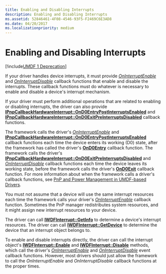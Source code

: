 ```yaml
---
title: Enabling and Disabling Interrupts
description: Enabling and Disabling Interrupts
ms.assetid: 52846461-4F08-4546-93F5-F2469C6E3AD8
ms.date: 04/20/2017
ms.localizationpriority: medium
---
```


# Enabling and Disabling Interrupts


[!include[UMDF 1 Deprecation](../umdf-1-deprecation.md)]

If your driver handles device interrupts, it must provide [*OnInterruptEnable*](https://docs.microsoft.com/windows-hardware/drivers/ddi/wudfinterrupt/nc-wudfinterrupt-wudf_interrupt_enable) and [*OnInterruptDisable*](https://docs.microsoft.com/windows-hardware/drivers/ddi/wudfinterrupt/nc-wudfinterrupt-wudf_interrupt_disable) callback functions that enable and disable the interrupts. These callback functions must do whatever is necessary to enable and disable a device's interrupt mechanism.

If your driver must perform additional operations that are related to enabling or disabling interrupts, the driver can also provide [**IPnpCallbackHardwareInterrupt::OnD0EntryPostInterruptsEnabled**](https://docs.microsoft.com/windows-hardware/drivers/ddi/wudfddi/nf-wudfddi-ipnpcallbackhardwareinterrupt-ond0entrypostinterruptsenabled) and [**IPnpCallbackHardwareInterrupt::OnD0ExitPreInterruptsDisabled**](https://docs.microsoft.com/windows-hardware/drivers/ddi/wudfddi/nf-wudfddi-ipnpcallbackhardwareinterrupt-ond0exitpreinterruptsdisabled) callback functions.

The framework calls the driver's [*OnInterruptEnable*](https://docs.microsoft.com/windows-hardware/drivers/ddi/wudfinterrupt/nc-wudfinterrupt-wudf_interrupt_enable) and [**IPnpCallbackHardwareInterrupt::OnD0EntryPostInterruptsEnabled**](https://docs.microsoft.com/windows-hardware/drivers/ddi/wudfddi/nf-wudfddi-ipnpcallbackhardwareinterrupt-ond0entrypostinterruptsenabled) callback functions each time the device enters its working (D0) state, after the framework has called the driver's [**OnD0Entry**](https://docs.microsoft.com/windows-hardware/drivers/ddi/wudfddi/nf-wudfddi-ipnpcallback-ond0entry) callback function. The framework calls the driver's [**IPnpCallbackHardwareInterrupt::OnD0ExitPreInterruptsDisabled**](https://docs.microsoft.com/windows-hardware/drivers/ddi/wudfddi/nf-wudfddi-ipnpcallbackhardwareinterrupt-ond0exitpreinterruptsdisabled) and [*OnInterruptDisable*](https://docs.microsoft.com/windows-hardware/drivers/ddi/wudfinterrupt/nc-wudfinterrupt-wudf_interrupt_disable) callback functions each time the device leaves its working state, before the framework calls the driver's [**OnD0Exit**](https://docs.microsoft.com/windows-hardware/drivers/ddi/wudfddi/nf-wudfddi-ipnpcallback-ond0exit) callback function. For more information about when the framework calls a driver's callback functions, see [PnP and Power Management in UMDF-based Drivers](pnp-and-power-management-in-umdf-drivers.md).

You must not assume that a device will use the same interrupt resources each time the framework calls your driver's [*OnInterruptEnable*](https://docs.microsoft.com/windows-hardware/drivers/ddi/wudfinterrupt/nc-wudfinterrupt-wudf_interrupt_enable) callback function. Sometimes the PnP manager redistributes system resources, and it might assign new interrupt resources to your device.

The driver can call [**IWDFInterrupt::GetInfo**](https://docs.microsoft.com/windows-hardware/drivers/ddi/wudfddi/nf-wudfddi-iwdfinterrupt-getinfo) to determine a device's interrupt resources. The driver can call [**IWDFInterrupt::GetDevice**](https://docs.microsoft.com/windows-hardware/drivers/ddi/wudfddi/nf-wudfddi-iwdfinterrupt-getdevice) to determine the device that an interrupt object belongs to.

To enable and disable interrupts directly, the driver can call the interrupt object's [**IWDFInterrupt::Enable**](https://docs.microsoft.com/windows-hardware/drivers/ddi/wudfddi/nf-wudfddi-iwdfinterrupt-enable) and [**IWDFInterrupt::Disable**](https://docs.microsoft.com/windows-hardware/drivers/ddi/wudfddi/nf-wudfddi-iwdfinterrupt-disable) methods, which call the driver's [*OnInterruptEnable*](https://docs.microsoft.com/windows-hardware/drivers/ddi/wudfinterrupt/nc-wudfinterrupt-wudf_interrupt_enable) and [*OnInterruptDisable*](https://docs.microsoft.com/windows-hardware/drivers/ddi/wudfinterrupt/nc-wudfinterrupt-wudf_interrupt_disable) event callback functions. However, most drivers should just allow the framework to call the *OnInterruptEnable* and *OnInterruptDisable* callback functions at the proper times.

 

 





